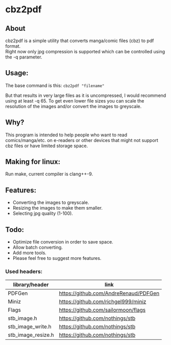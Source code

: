 # cbz2pdf

## About
cbz2pdf is a simple utility that converts manga/comic files (cbz) to pdf format.  
Right now only jpg compression is supported which can be controlled using the -q parameter.

## Usage: 
The base command is this:
```cbz2pdf "filename"```

But that results in very large files as it is uncompressed, I would recommend using at least -q 65.
To get even lower file sizes you can scale the resolution of the images and/or convert the images to greyscale.

## Why?
This program is intended to help people who want to read comics/manga/etc. on e-readers or other devices that might not support cbz files or have limited storage space.

## Making for linux:
Run make, current compiler is clang++-9.

## Features:
* Converting the images to greyscale.
* Resizing the images to make them smaller.
* Selecting jpg quality (1-100).

## Todo:
* Optimize file conversion in order to save space.
* Allow batch converting.
* Add more tools.
* Please feel free to suggest more features.


### Used headers:
| library/header | link|
| ------------- | ------------- |
| PDFGen     |         https://github.com/AndreRenaud/PDFGen  |
| Miniz       |        https://github.com/richgel999/miniz    |
| Flags        |       https://github.com/sailormoon/flags    |
| stb_image.h   |      https://github.com/nothings/stb        |
| stb_image_write.h|   https://github.com/nothings/stb        |
|stb_image_resize.h|   https://github.com/nothings/stb        |